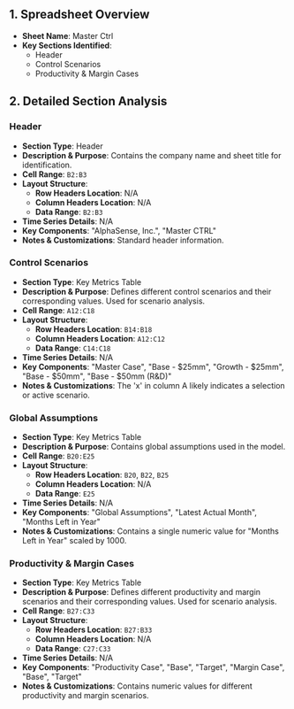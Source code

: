 ## 1. Spreadsheet Overview
- **Sheet Name**: Master Ctrl
- **Key Sections Identified**:
    - Header
    - Control Scenarios
    - Productivity & Margin Cases

## 2. Detailed Section Analysis

### Header
- **Section Type**: Header
- **Description & Purpose**: Contains the company name and sheet title for identification.
- **Cell Range**: `B2:B3`
- **Layout Structure**:
    - **Row Headers Location**: N/A
    - **Column Headers Location**: N/A
    - **Data Range**: `B2:B3`
- **Time Series Details**: N/A
- **Key Components**: "AlphaSense, Inc.", "Master CTRL"
- **Notes & Customizations**: Standard header information.

### Control Scenarios
- **Section Type**: Key Metrics Table
- **Description & Purpose**: Defines different control scenarios and their corresponding values. Used for scenario analysis.
- **Cell Range**: `A12:C18`
- **Layout Structure**:
    - **Row Headers Location**: `B14:B18`
    - **Column Headers Location**: `A12:C12`
    - **Data Range**: `C14:C18`
- **Time Series Details**: N/A
- **Key Components**: "Master Case", "Base - $25mm", "Growth - $25mm", "Base - $50mm", "Base - $50mm (R&D)"
- **Notes & Customizations**: The 'x' in column A likely indicates a selection or active scenario.

### Global Assumptions
- **Section Type**: Key Metrics Table
- **Description & Purpose**: Contains global assumptions used in the model.
- **Cell Range**: `B20:E25`
- **Layout Structure**:
    - **Row Headers Location**: `B20`, `B22`, `B25`
    - **Column Headers Location**: N/A
    - **Data Range**: `E25`
- **Time Series Details**: N/A
- **Key Components**: "Global Assumptions", "Latest Actual Month", "Months Left in Year"
- **Notes & Customizations**: Contains a single numeric value for "Months Left in Year" scaled by 1000.

### Productivity & Margin Cases
- **Section Type**: Key Metrics Table
- **Description & Purpose**: Defines different productivity and margin scenarios and their corresponding values. Used for scenario analysis.
- **Cell Range**: `B27:C33`
- **Layout Structure**:
    - **Row Headers Location**: `B27:B33`
    - **Column Headers Location**: N/A
    - **Data Range**: `C27:C33`
- **Time Series Details**: N/A
- **Key Components**: "Productivity Case", "Base", "Target", "Margin Case", "Base", "Target"
- **Notes & Customizations**: Contains numeric values for different productivity and margin scenarios.
